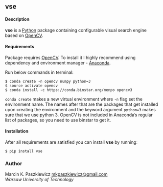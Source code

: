 vse
---

#### Description

**vse** is a [Python](https://www.python.org) package containing configurable visual search engine based on [OpenCV](http://www.opencv.org).

#### Requirements
Package requires [OpenCV](http://www.opencv.org). To install it I highly recommend using dependency and environment manager - [Anaconda](https://www.continuum.io/).

Run below commands in terminal:
```
$ conda create -n opencv numpy python=3
$ source activate opencv
$ conda install -c https://conda.binstar.org/menpo opencv3
```

```conda create``` makes a new virtual environment where ```-n``` flag set the environment name.
The names after that are the packages that get installed upon creating the environment and the keyword argument ```python=3``` makes sure that we use python 3.
OpenCV is not included in Anaconda’s regular list of packages, so you need to use binstar to get it.

#### Installation
After all requirements are satisfied you can install **vse** by running:

```
$ pip install vse
```

### Author

Marcin K. Paszkiewicz <mkpaszkiewicz@gmail.com>  
*Warsaw University of Technology*
